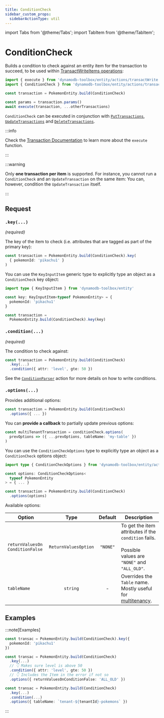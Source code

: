 ```yaml
---
title: ConditionCheck
sidebar_custom_props:
  sidebarActionType: util
---
```


import Tabs from '@theme/Tabs';
import TabItem from '@theme/TabItem';

# ConditionCheck

Builds a condition to check against an entity item for the transaction to succeed, to be used within [TransactWriteItems operations](https://docs.aws.amazon.com/amazondynamodb/latest/APIReference/API_TransactWriteItems.html):

```ts
import { execute } from 'dynamodb-toolbox/entity/actions/transactWrite'
import { ConditionCheck } from 'dynamodb-toolbox/entity/actions/transactCheck'

const transaction = PokemonEntity.build(ConditionCheck)

const params = transaction.params()
await execute(transaction, ...otherTransactions)
```

`ConditionCheck` can be executed in conjunction with [`PutTransactions`](../13-transact-put/index.md), [`UpdateTransactions`](../15-transact-update/index.md) and [`DeleteTransactions`](../14-transact-delete/index.md).

:::info

Check the [Transaction Documentation](../11-transactions/index.md#transactwrite) to learn more about the `execute` function.

:::

:::warning

Only **one transaction per item** is supported. For instance, you cannot run a `ConditionCheck` and an `UpdateTransaction` on the same item: You can, however, condition the `UpdateTransaction` itself.

:::

## Request

### `.key(...)`

<p style={{ marginTop: '-15px' }}><i>(required)</i></p>

The key of the item to check (i.e. attributes that are tagged as part of the primary key):

```ts
const transaction = PokemonEntity.build(ConditionCheck).key(
  { pokemonId: 'pikachu1' }
)
```

You can use the `KeyInputItem` generic type to explicitly type an object as a `ConditionCheck` key object:

```ts
import type { KeyInputItem } from 'dynamodb-toolbox/entity'

const key: KeyInputItem<typeof PokemonEntity> = {
  pokemonId: 'pikachu1'
}

const transaction =
  PokemonEntity.build(ConditionCheck).key(key)
```

### `.condition(...)`

<p style={{ marginTop: '-15px' }}><i>(required)</i></p>

The condition to check against:

```ts
const transaction = PokemonEntity.build(ConditionCheck)
  .key(...)
  .condition({ attr: 'level', gte: 50 })
```

See the [`ConditionParser`](../19-parse-condition/index.md#building-conditions) action for more details on how to write conditions.

### `.options(...)`

Provides additional options:

```ts
const transaction = PokemonEntity.build(ConditionCheck)
  .options({ ... })
```

You can **provide a callback** to partially update previous options:

```ts
const multiTenantTransaction = conditionCheck.options(
  prevOptions => ({ ...prevOptions, tableName: 'my-table' })
)
```

You can use the `ConditionCheckOptions` type to explicitly type an object as a `ConditionCheck` options object:

```ts
import type { ConditionCheckOptions } from 'dynamodb-toolbox/entity/actions/transactCheck'

const options: ConditionCheckOptions<
  typeof PokemonEntity
> = { ... }

const transaction = PokemonEntity.build(ConditionCheck)
  .options(options)
```

Available options:

| Option                                          |         Type         | Default  | Description                                                                                                 |
| ----------------------------------------------- | :------------------: | :------: | ----------------------------------------------------------------------------------------------------------- |
| <code>returnValuesOn<wbr/>ConditionFalse</code> | `ReturnValuesOption` | `"NONE"` | To get the item attributes if the `condition` fails.<br/><br/>Possible values are `"NONE"` and `"ALL_OLD"`. |
| `tableName`                                     |       `string`       |    -     | Overrides the `Table` name. Mostly useful for [multitenancy](https://en.wikipedia.org/wiki/Multitenancy).   |

## Examples

:::note[Examples]

<Tabs>
<TabItem value="basic" label="Basic">

```ts
const transac = PokemonEntity.build(ConditionCheck).key({
  pokemonId: 'pikachu1'
})
```

</TabItem>
<TabItem value="return-values" label="Return Values">

```ts
const transac = PokemonEntity.build(ConditionCheck)
  .key(...)
  // 👇 Makes sure level is above 50
  .condition({ attr: 'level', gte: 50 })
  // 👇 Includes the Item in the error if not so
  .options({ returnValuesOnConditionFalse: 'ALL_OLD' })
```

</TabItem>
<TabItem value="multitenant" label="Multitenant">

```ts
const transac = PokemonEntity.build(ConditionCheck)
  .key(...)
  .condition(...)
  .options({ tableName: `tenant-${tenantId}-pokemons` })
```

</TabItem>
</Tabs>

:::
